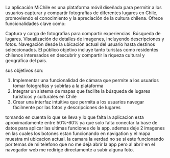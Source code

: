 La aplicación MiChile es una plataforma móvil diseñada para permitir a los usuarios capturar y compartir fotografías de diferentes lugares en Chile, promoviendo el conocimiento y la apreciación de la cultura chilena. Ofrece funcionalidades clave como:

Captura y carga de fotografías para compartir experiencias.
Búsqueda de lugares.
Visualización de detalles de imagenes, incluyendo descripciones y fotos.
Navegación desde la ubicación actual del usuario hasta destinos seleccionados.
El público objetivo incluye tanto turistas como residentes chilenos interesados en descubrir y compartir la riqueza cultural y geográfica del país.

sus objetivos son:
1.	Implementar una funcionalidad de cámara que permite a los usuarios tomar fotografías y subirlas a la plataforma
2.	Integrar un sistema de mapas que facilite la búsqueda de lugares turísticos y culturales en Chile
3.	Crear una interfaz intuitiva que permita a los usuarios navegar fácilmente por las fotos y descripciones de lugares

tomando en cuenta lo que se lleva y lo que falta la aplicacion esta aproximadamente entre 50%-60% ya que solo falta conectar la base de datos para aplicar las ultimas funciones de la app.
ademas deje 2 imagenes en las cuales los botones estan funcionando en navigation y el mapa muestra mi ubicacion actual.
la camara la verdad no se si este funcionando por temas de mi telefono que no me deja abrir la app pero al abrir en el navegador web me redirige directamente a subir alguna foto.
